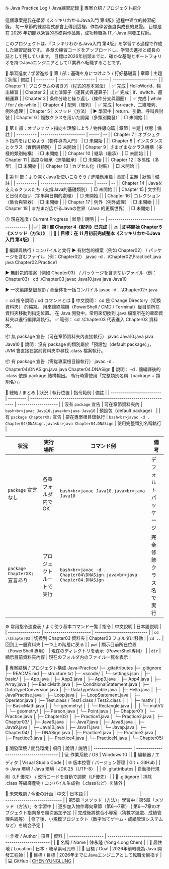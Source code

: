 ☕ Java Practice Log / Java練習記録
📖 專案介紹 / プロジェクト紹介

這個專案是我在學習《スッキリわかるJava入門 第4版》過程中建立的練習紀錄。
每一章節的練習程式都會上傳到這裡，作為學習進度與成長的見證。
目標是在 2026 年初能以紮實的基礎與作品集，成功轉職為 IT／Java 開發工程師。

このプロジェクトは、『スッキリわかるJava入門 第4版』を学習する過程で作成した練習記録です。
各章の練習コードをアップロードし、学習の進捗と成長の証として残しています。
目標は2026年初頭までに、確かな基礎とポートフォリオを持つJavaエンジニアとしてIT業界へ転職することです。

🧩 學習進度 / 学習進捗
🩵 第 I 部：基礎を身につけよう / 打好基礎篇
| 章節        | 主題                 | 狀態    | 備註                     |
| --------- | ------------------ | ----- | ---------------------- |
| Chapter 1 | プログラムの書き方（程式的基本寫法） | ✅ 完成  | HelloWorld、輸出練習        |
| Chapter 2 | 式と演算子（運算式與運算子）     | ✅ 完成  | if、switch、邏輯運算         |
| Chapter 3 | 条件分岐と繰り返し（條件分支與迴圈） | ✅ 完成  | while / for / do-while |
| Chapter 4 | 配列（陣列）             | ✅ 完成  | for-each、二維陣列、例外處理     |
| Chapter 5 | メソッド（方法）           | ▶ 學習中 | return、引數、呼叫與封裝        |
| Chapter 6 | 複数クラスを用いた開発（多類別開發） | □ 未開始 |                        |

💎 第 II 部：オブジェクト指向を理解しよう / 物件導向篇
| 章節         | 主題                     | 狀態    | 備註 |
| ---------- | ---------------------- | ----- | -- |
| Chapter 7  | オブジェクト指向をはじめよう（物件導向入門） | □ 未開始 |    |
| Chapter 8  | インスタンスとクラス（實例與類別）      | □ 未開始 |    |
| Chapter 9  | さまざまなクラス機構（多樣的類別結構）    | □ 未開始 |    |
| Chapter 10 | 継承（繼承）                 | □ 未開始 |    |
| Chapter 11 | 高度な継承（進階繼承）            | □ 未開始 |    |
| Chapter 12 | 多態性（多型）                | □ 未開始 |    |
| Chapter 13 | カプセル化（封裝）              | □ 未開始 |    |

💠 第 III 部：より深くJavaを使いこなそう / 進階應用篇
| 章節         | 主題                         | 狀態    | 備註 |
| ---------- | -------------------------- | ----- | -- |
| Chapter 14 | Javaを支えるクラスたち（支撐Java的基礎類別） | □ 未開始 |    |
| Chapter 15 | 文字列と日付の扱い（字串與日期的處理）        | □ 未開始 |    |
| Chapter 16 | コレクション（集合與容器）              | □ 未開始 |    |
| Chapter 17 | 例外（例外處理）                   | □ 未開始 |    |
| Chapter 18 | まだまだ広がるJavaの世界（Java 的更廣世界） | □ 未開始 |    |

🕒 現在進度 / Current Progress
| 狀態 | 說明                                     |
| -- | -------------------------------------- |
| ✅  | **第 I 部 Chapter 4《配列》已完成**             |
| 🔜 | **即將開始 Chapter 5《メソッド（方法）》**           |
| 🎯 | **目標：在 11 月初前完成整本《スッキリわかるJava入門 第4版》** |

🧰 編譯與執行 / コンパイルと実行
▶ 有封包的檔案（例如 Chapter02） / パッケージを含むファイル（例：Chapter02）
javac -d . .\Chapter02\Practice1.java
java Chapter02.Practice1

▶ 無封包的檔案（例如 Chapter03） / パッケージを含まないファイル（例：Chapter03）
cd .\Chapter03
javac Java10.java
java Java10

▶ 一次編譯整個章節 / 章全体を一括コンパイル
javac -d . .\Chapter02\*.java

💡 cd 指令說明 / cd コマンドとは
🧭 中文說明：
cd 是 Change Directory（切換資料夾） 的縮寫。
用來讓終端機（PowerShell / CMD / Terminal）從目前所在資料夾移動到指定位置。
在 Java 開發中，常用來切換到 .java 檔案所在的章節資料夾以進行編譯與執行。
✅ 範例：
cd .\Chapter03
代表進入 Chapter03 資料夾。

📦 無 package 宣告（可在章節資料夾內直接執行）
javac Java10.java
java Java10
📘 說明：沒有 package 的類別屬於「預設包（default package）」，
JVM 會直接在當前資料夾中尋找 .class 檔案執行。

📦 有 package 宣告（需從專案根目錄執行）
javac -d . Chapter04\DNASign.java
java Chapter04.DNASign
📘 說明：
-d . 讓編譯後的 .class 依照 package 結構輸出。
執行時需使用「完整類別名稱（package + 類別名）」。

🧠 總結 / まとめ
| 狀況                        | 執行位置      | 指令範例                                                                  | 備註                   |
| ------------------------- | --------- | --------------------------------------------------------------------- | -------------------- |
| 沒有 `package` 宣告           | 可在章節資料夾內  | `bash<br>javac Java10.java<br>java Java10`                            | 預設包（default package） |
| 有 `package ChapterXX;` 宣告 | 要在專案根目錄執行 | `bash<br>javac -d . Chapter04\DNASign.java<br>java Chapter04.DNASign` | 使用完整類別名稱執行           |

| 状況                        | 実行場所         | コマンド例                                                                 | 備考          |
| ------------------------- | ------------ | --------------------------------------------------------------------- | ----------- |
| `package` 宣言なし            | 各章フォルダ内でOK   | `bash<br>javac Java10.java<br>java Java10`                            | デフォルトパッケージ  |
| `package ChapterXX;` 宣言あり | プロジェクトルートで実行 | `bash<br>javac -d . Chapter04\DNASign.java<br>java Chapter04.DNASign` | 完全修飾クラス名で実行 |

⚙️ 常用指令速查表 / よく使う基本コマンド一覧
| 指令               | 中文說明                    | 日本語説明                      |
| ---------------- | ----------------------- | -------------------------- |
| `cd .\Chapter03` | 切換到 Chapter03 資料夾       | Chapter03 フォルダに移動          |
| `cd ..`          | 回到上一層資料夾                | 一つ上の階層に戻る                  |
| `pwd`            | 顯示目前所在位置（PowerShell 專用） | 現在のディレクトリを表示（PowerShell専用） |
| `dir`            | 顯示目前資料夾內容               | 現在のフォルダ内のファイル一覧を表示         |

📂 專案結構 / プロジェクト構成
Java-Practice/
├─ .gitattributes
├─ .gitignore
├─ README.md
├─ structure.txt
├─ .vscode/
│  └─ settings.json
│
├─ basic/
│  ├─ App.java
│  ├─ App2.java
│  ├─ App3.java
│  ├─ App4.java
│  ├─ Array.java
│  ├─ BasicMath.java
│  ├─ ConditionalStatement.java
│  ├─ DataTypeConversion.java
│  ├─ DataTypeVariable.java
│  ├─ Hello.java
│  ├─ JavaPractise.java
│  ├─ Loop.java
│  ├─ LoopStatement.java
│  ├─ Operator.java
│  ├─ Test.class / Test1.class / Test2.class
│  │
│  ├─ math/
│  │  ├─ BasicMath.java
│  │  └─ geometry/
│  │     └─ Rectangle.java
│  │
│  └─ math1/
│     └─ geometry/
│        ├─ Person.java
│        └─ Point.java
│
├─ Chapter01/
│  └─ Practice.java
│
├─ Chapter02/
│  ├─ Practice1.java
│  └─ Practice2.java
│
├─ Chapter03/
│  ├─ Java6.java
│  ├─ Java7.java
│  ├─ Java8.java
│  ├─ Java9.java
│  ├─ Java10.java
│  ├─ Java11.java
│  └─ Javap.java
│
├─ Chapter04/
│  ├─ DNASign.java
│  ├─ Practice1.java
│  ├─ Practice2.java
│  ├─ Practice3.java
│  ├─ Practice4.java
│  └─ PracticeN.java
│
└─ Chapter05/


🧰 開發環境 / 開発環境
| 項目                  | 說明 / 説明                                 |
| ------------------- | --------------------------------------- |
| 💻 作業系統 / OS        | Windows 10                              |
| 🧩 編輯器 / エディタ       | Visual Studio Code                      |
| 🌐 版本控管 / バージョン管理   | Git + GitHub                            |
| ☕ Java 環境 / Java 環境 | JDK 25（UTF-8）                           |
| ⚙️ .gitattributes   | 自動換行規則（LF 優先） / 改行コードを自動で調整（LF優先）       |
| 🧱 .gitignore       | 排除 .class 等編譯產物 / コンパイル生成物（.classなど）を除外 |

🌱 未來規劃 / 今後の計画
| 中文                       | 日本語                                    |
| ------------------------ | -------------------------------------- |
| 第5章「メソッド（方法）」學習中         | 第5章「メソッド（方法）」を学習中                      |
| 逐步加入物件導向章節（第6〜7章）        | 第6〜7章のオブジェクト指向章を順次追加予定                 |
| 完成後將整合小專案（猜數字遊戲、成績管理系統等） | 修了後、小規模プロジェクト（数字当てゲーム・成績管理システムなど）を統合予定 |

✨ 作者 / Author
| 項目                | 資料                                                |
| ----------------- | ------------------------------------------------- |
| 👤 名稱 / Name      | 陳永隆 (Yong-Long Chen)                              |
| 📍 居住地 / Location | 日本・岐阜県可児市                                         |
| 🎯 目標 / Goal      | 2026年前轉職為 Java 開發工程師                              |
| 🎯 目標 / 目標        | 2026年までにJavaエンジニアとして転職を目指す                        |
| 💻 GitHub         | [CHEN-YUNGLUNG](https://github.com/CHEN-YUNGLUNG) |
